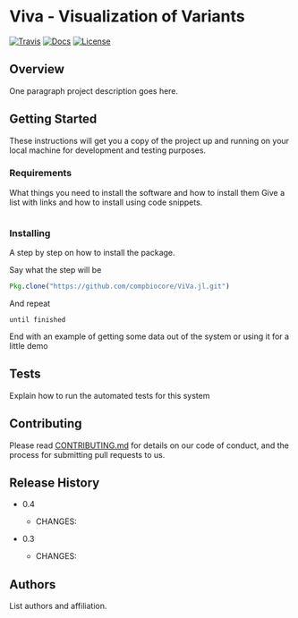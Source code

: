 # Viva - Visualization of Variants


[![Travis](https://img.shields.io/travis/compbiocore/ViVa.jl.svg?style=flat-square)](https://travis-ci.org/compbiocore/ViVa.jl)
 [![Docs](https://img.shields.io/badge/docs-stable-blue.svg?style=flat-square)](https://compbiocore.github.io/ViVa.jl)
[![License](https://img.shields.io/badge/license-MIT-orange.svg?style=flat-square)](https://raw.githubusercontent.com/compbiocore/ViVa.jl/master/LICENSE.md)  


## Overview
One paragraph project description goes here.

## Getting Started

These instructions will get you a copy of the project up and running on your local machine for development and testing purposes.

### Requirements

What things you need to install the software and how to install them
Give a list with links and how to install using code snippets.

```

```

### Installing

A step by step on how to install the package.

Say what the step will be

```julia
Pkg.clone("https://github.com/compbiocore/ViVa.jl.git")
```

And repeat

```
until finished
```

End with an example of getting some data out of the system or using it for a little demo

## Tests

Explain how to run the automated tests for this system


## Contributing

Please read [CONTRIBUTING.md](https://gist.github.com/PurpleBooth/b24679402957c63ec426) for details on our code of conduct, and the process for submitting pull requests to us.

## Release History
- 0.4
  - CHANGES:  

- 0.3
  - CHANGES:


## Authors

List authors and affiliation.
